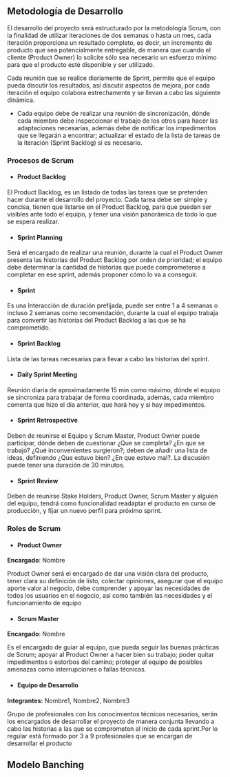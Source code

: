 ## Metodología de Desarrollo

El desarrollo del proyecto será estructurado por la metodología Scrum, con la finalidad de utilizar iteraciones de dos semanas o hasta un mes, cada iteración proporciona un resultado completo, es decir, un incremento de producto que sea potencialmente entregable, de manera que cuando el cliente (Product Owner) lo solicite sólo sea necesario un esfuerzo mínimo para que el producto esté disponible y ser utilizado.

Cada reunión que se realice diariamente de Sprint, permite que el equipo pueda discutir los resultados, así discutir aspectos de mejora, por cada iteración el equipo colabora estrechamente y se llevan a cabo las siguiente dinámica.

- Cada equipo debe de realizar una reunión de sincronización, dónde cada miembro debe inspeccionar el trabajo de los otros para hacer las adaptaciones necesarias, además debe de notificar los impedimentos que se llegarán a encontrar; actualizar el estado de la lista de tareas de la iteración (Sprint Backlog) si es necesario.

### Procesos de Scrum

- #### Product Backlog

El Product Backlog, es un listado de todas las tareas que se pretenden hacer durante el desarrollo del proyecto. Cada tarea debe ser simple y concisa, tienen que listarse en el Product Backlog, para que puedan ser visibles ante todo el equipo, y tener una visión panorámica de todo lo que se espera realizar.

- #### Sprint Planning

Será el encargado de realizar una reunión, durante la cual el Product Owner presenta las historias del Product Backlog por orden de prioridad; el equipo debe determinar la cantidad de historias que puede comprometerse a completar en ese sprint, además proponer cómo lo va a conseguir.

- #### Sprint

Es una Interacción de duración prefijada, puede ser entre 1 a 4 semanas o incluso 2 semanas como recomendación, durante la cual el equipo trabaja para convertir las historias del Product Backlog a las que se ha comprometido.


- #### Sprint Backlog

Lista de las tareas necesarias para llevar a cabo las historias del sprint.

- #### Daily Sprint Meeting

Reunión diaria de aproximadamente 15 min como máximo, dónde el equipo se sincroniza para trabajar de forma coordinada, además, cada miembro comenta que hizo el día anterior, que hará hoy y si hay impedimentos.

- #### Sprint Retrospective

Deben de reunirse el Equipo y Scrum Master, Product Owner puede participar, dónde deben de cuestionar ¿Que se completa? ¿En que se trabajó? ¿Qué inconvenientes surgieron?; deben de añadir una lista de ideas, definiendo ¿Que estuvo bien? ¿En que estuvo mal?. La discusión puede tener una duración de 30 minutos.

- #### Sprint Review

Deben de reunirse Stake Holders, Product Owner, Scrum Master y alguien del equipo, tendrá como funcionalidad readaptar el producto en curso de producción, y fijar un nuevo perfil para próximo sprint.


### Roles de Scrum

- ####  Product Owner

**Encargado**: Nombre

Product Owner será el encargado de dar una visión clara del producto, tener clara su definición de listo, colectar opiniones, asegurar que el equipo aporte valor al negocio, debe comprender y apoyar las necesidades de todos los usuarios en el negocio, así como también las necesidades y el funcionamiento de equipo

- ####  Scrum Master

**Encargado**: Nombre

Es el encargado de guiar al equipo, que pueda seguir las buenas prácticas de Scrum; apoyar al Product Owner a hacer bien su trabajo; poder quitar impedimentos o estorbos del camino; proteger al equipo de posibles amenazas como interrupciones o fallas técnicas.


- #### Equipo de Desarrollo

**Integrantes:** Nombre1, Nombre2, Nombre3

Grupo de profesionales con los conocimientos técnicos necesarios, serán los encargados de desarrollar el proyecto de manera conjunta llevando a cabo las historias a las que se comprometen al inicio de cada sprint.Por lo regular está formado por 3 a 9 profesionales que se encargan de desarrollar el producto


## Modelo Banching